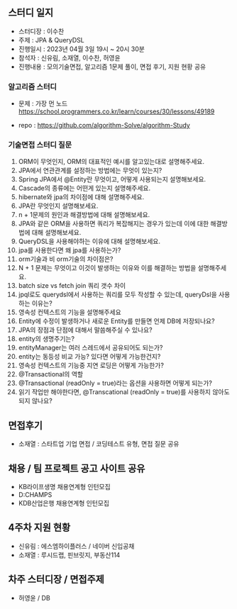 ## 스터디 일지
- 스터디장 : 이수찬
- 주제 : JPA & QueryDSL
- 진행일시 : 2023년 04월 3일 19시 ~ 20시 30분
- 참석자 : 신유림, 소재열, 이수찬, 허영윤
- 진행내용 : 모의기술면접, 알고리즘 1문제 풀이, 면접 후기, 지원 현황 공유

### 알고리즘 스터디
- 문제 : 가장 먼 노드
  https://school.programmers.co.kr/learn/courses/30/lessons/49189

- repo : https://github.com/algorithm-Solve/algorithm-Study

### 기술면접 스터디 질문

1. ORM이 무엇인지, ORM의 대표적인 예시를 알고있는대로 설명해주세요.
2. JPA에서 연관관계를 설정하는 방법에는 무엇이 있는지?
3. Spring JPA에서 @Entity란 무엇이고, 어떻게 사용되는지 설명해보세요.
4. Cascade의 종류에는 어떤게 있는지 설명해주세요.
5. hibernate와 jpa의 차이점에 대해 설명해주세요.
6. JPA란 무엇인지 설명해보세요.
7. n + 1문제의 원인과 해결방법에 대해 설명해보세요.
8. JPA와 같은 ORM을 사용하면 쿼리가 복잡해지는 경우가 있는데 이에 대한 해결방법에 대해 설명해보세요.
9. QueryDSL을 사용해야하는 이유에 대해 설명해보세요.
10. jpa를 사용한다면 왜 jpa를 사용하는가?
11. orm기술과 비 orm기술의 차이점은?
12. N + 1 문제는 무엇이고 이것이 발생하는 이유와 이를 해결하는 방법을 설명해주세요.
13. batch size vs fetch join 쿼리 갯수 차이
14. jpql로도 querydsl에서 사용하는 쿼리를 모두 작성할 수 있는데, queryDsl을 사용하는 이유는?
15. 영속성 컨텍스트의 기능을 설명해주세요
16. Entity에 수정이 발생하거나 새로운 Entity를 만들면 언제 DB에 저장되나요?
17. JPA의 장점과 단점에 대해서 말씀해주실 수 있나요?
18. entity의 생명주기는?
19. entityManager는 여러 스레드에서 공유되어도 되는가?
20. entity는 동등성 비교 가능? 있다면 어떻게 가능한건지?
21. 영속성 컨텍스트의 기능중 지연 로딩은 어떻게 가능한가?
22. @Transactional의 역할
23. @Transactional (readOnly = true)라는 옵션을 사용하면 어떻게 되는가?
24. 읽기 작업만 해야한다면,  @Transcational (readOnly = true)를 사용하지 않아도 되지 않나요?


## 면접후기
- 소재열 : 스타트업 기업 면접 / 코딩테스트 유형, 면접 질문 공유

## 채용 / 팀 프로젝트 공고 사이트 공유
- KB라이프생명 채용연계형 인턴모집
- D:CHAMPS
- KDB산업은행 채용연계형 인턴모집

## 4주차 지원 현황
- 신유림 : 에스엠하이플러스 / 네이버 신입공채
- 소재열 : 루시드랩, 핀브릿지, 부동산114


## 차주 스터디장 / 면접주제

- 허영윤 / DB
